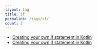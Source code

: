 ```yaml
---
layout: tag
title: if
permalink: /tags/if/
count: 2
---
```


- [Creating your own if statement in Kotlin](https://mathewsachin.github.io/blog/2023/04/16/creating-if-statement-kotlin.html)
- [Creating your own if statement in Kotlin](https://mathewsachin.github.io/blog/2023/04/16/creating-if-statement-kotlin.html)
